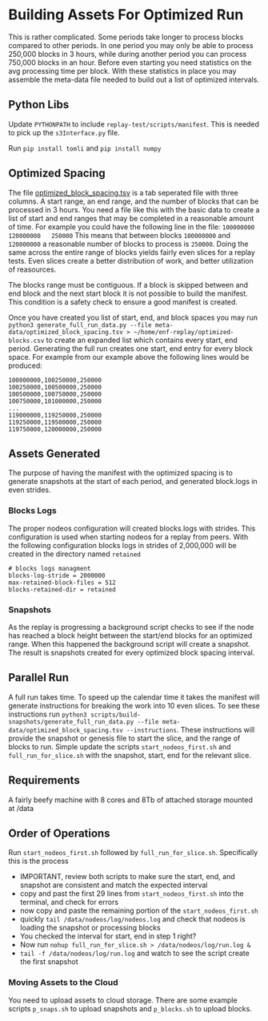 # Building Assets For Optimized Run

This is rather complicated. Some periods take longer to process blocks compared to other periods. In one period you may only be able to process 250,000 blocks in 3 hours, while during another period you can process 750,000 blocks in an hour. Before even starting you need statistics on the avg processing time per block. With these statistics in place you may assemble the meta-data file needed to build out a list of optimized intervals.

## Python Libs
Update `PYTHONPATH` to include `replay-test/scripts/manifest`. This is needed to pick up the `s3Interface.py` file.

Run `pip install tomli` and `pip install numpy`

## Optimized Spacing
The file [optimized_block_spacing.tsv](../../meta-data/optimized_block_spacing.tsv) is a tab seperated file with three columns. A start range, an end range, and the number of blocks that can be processed in 3 hours. You need a file like this with the basic data to create a list of start and end ranges that may be completed in a reasonable amount of time. For example you could have the following line in the file:
`100000000    120000000   250000`
This means that between blocks `100000000` and `120000000` a reasonable number of blocks to process is `250000`. Doing the same across the entire range of blocks yields fairly even slices for a replay tests. Even slices create a better distribution of work, and better utilization of reasources.   

The blocks range must be contiguous. If a block is skipped between and end block and the next start block it is not possible to build the manifest. This condition is a safety check to ensure a good manifest is created.

Once you have created you list of start, end, and block spaces you may run `python3 generate_full_run_data.py --file meta-data/optimized_block_spacing.tsv > ~/home/enf-replay/optimized-blocks.csv` to create an expanded list which contains every start, end period. Generating the full run creates one start, end entry for every block space. For example from our example above the following lines would be produced:

```
100000000,100250000,250000
100250000,100500000,250000
100500000,100750000,250000
100750000,101000000,250000
...
119000000,119250000,250000
119250000,119500000,250000
119750000,120000000,250000
```

## Assets Generated
The purpose of having the manifest with the optimized spacing is to generate snapshots at the start of each period, and generated block.logs in even strides.

### Blocks Logs
The proper nodeos configuration will created blocks.logs with strides. This configuration is used when starting nodeos for a replay from peers. With the following configuration blocks logs in strides of 2,000,000 will be created in the directory named `retained`
```
# blocks logs managment
blocks-log-stride = 2000000
max-retained-block-files = 512
blocks-retained-dir = retained
```

### Snapshots
As the replay is progressing a background script checks to see if the node has reached a block height between the start/end blocks for an optimized range. When this happened the background script will create a snapshot. The result is snapshots created for every optimized block spacing interval.

## Parallel Run
A full run takes time. To speed up the calendar time it takes the manifest will generate instructions for breaking the work into 10 even slices. To see these instructions run `python3 scripts/build-snapshots/generate_full_run_data.py --file meta-data/optimized_block_spacing.tsv --instructions`. These instructions will provide the snapshot or genesis file to start the slice, and the range of blocks to run. Simple update the scripts `start_nodeos_first.sh` and `full_run_for_slice.sh` with the snapshot, start, end for the relevant slice.

## Requirements
A fairly beefy machine with 8 cores and 8Tb of attached storage mounted at /data

## Order of Operations
Run `start_nodeos_first.sh` followed by `full_run_for_slice.sh`. Specifically this is the process
- IMPORTANT, review both scripts to make sure the start, end, and snapshot are consistent and match the expected interval
- copy and past the first 29 lines from `start_nodeos_first.sh` into the terminal, and check for errors
- now copy and paste the remaining portion of the `start_nodeos_first.sh`
- quickly `tail /data/nodeos/log/nodeos.log` and check that nodeos is loading the snapshot or processing blocks
- You checked the interval for start, end in step 1 right?
- Now run `nohup full_run_for_slice.sh > /data/nodeos/log/run.log &`
- `tail -f /data/nodeos/log/run.log` and watch to see the script create the first snapshot

### Moving Assets to the Cloud
You need to upload assets to cloud storage. There are some example scripts `p_snaps.sh` to upload snapshots and `p_blocks.sh` to upload blocks.
